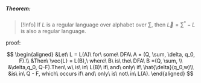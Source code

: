 ##### Theorem:
> [!Info]
> If $L$ is a regular language over alphabet over $\sum$, then $\vec{L} = \sum^* - L$ is also a regular language.

proof:

$$
\begin{aligned}
&Let\ L = L(A)\ for\ some\ DFA\ A = (Q, \sum, \delta, q_0, F).\\  &Then\ \vec{L} = L(B),\ where\ B\ is\ the\ DFA\ B =(Q, \sum, \\ &\delta,q_0, Q-F).Then\ w\ is\ in\ L(B)\ if\ and\ only\ if\ \hat{\delta}(q_0,w)\\
&is\ in\ Q - F, which\ occurs if\ and\ only\ is\ not\ in\ L(A).
\end{aligned}
$$


